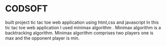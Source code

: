 # CODSOFT

built project tic tac toe web application using html,css and javascript
In this tic tac toe web application I used minimax algorithm .
Minimax algorithm is a backtracking algorithm.
Minimax algorithm comprises two players one is max and the opponent player
is min.
